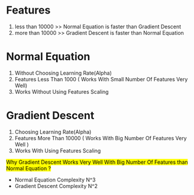 # Features 

<ol>
<li> less than 10000 >> Normal Equation is faster than Gradient Descent </li>
<li> more than 10000 >> Gradient Descent is faster than Normal Equation </li>
</ol>

# Normal Equation 
 
<ol>
<li> Without Choosing Learning Rate(Alpha) </li> 
<li> Features Less Than 1000 ( Works With Small Number Of Features Very Well) </li> 
<li> Works Without Using Features Scaling </li>
</ol>

# Gradient Descent 

<ol>
<li> Choosing Learning Rate(Alpha) </li> 
<li> Features More Than 10000 ( Works With Big Number Of Features Very Well ) </li> 
<li> Works With Using Features Scaling </li> 
</ol>

<mark> Why Gradient Descent Works Very Well With Big Number Of Features than Normal Equation ? </mark>
- Normal Equation Complexity N^3 
- Gradient Descent Complexity N^2
